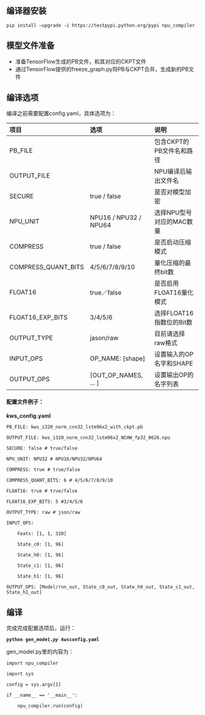 ## 编译器安装

`pip install —upgrade -i https://testpypi.python.org/pypi npu_compiler`

## 模型文件准备

* 准备TensorFlow生成的PB文件，和其对应的CKPT文件
* 通过TensorFlow提供的freeze\_graph.py将PB与CKPT合并，生成新的PB文件

## 编译选项

编译之前需要配置config.yaml，具体选项为：

| 项目 | 选项 | 说明 |
| :--- | :--- | :--- |
| PB\_FILE |  | 包含CKPT的PB文件名和路径 |
| OUTPUT\_FILE |  | NPU编译后输出文件名 |
| SECURE | true / false | 是否对模型加密 |
| NPU\_UNIT | NPU16 / NPU32 / NPU64 | 选择NPU型号对应的MAC数量 |
| COMPRESS | true / false | 是否启动压缩模式 |
| COMPRESS\_QUANT\_BITS | 4/5/6/7/8/9/10 | 量化压缩的最终bit数 |
| FLOAT16 | true／false | 是否启用FLOAT16量化模式 |
| FLOAT16\_EXP\_BITS | 3/4/5/6 | 选择FLOAT16指数位的Bit数 |
| OUTPUT\_TYPE | jason/raw | 目前请选择raw格式 |
| INPUT\_OPS | OP\_NAME: \[shape\] | 设置输入的OP名字和SHAPE |
| OUTPUT\_OPS | \[OUT\_OP\_NAMES, ... \] | 设置输出OP的名字列表 |



#### 配置文件例子：

**kws\_config.yaml**

`PB_FILE: kws_i320_norm_cnn32_lstm96x2_with_ckpt.pb`

`OUTPUT_FILE: kws_i320_norm_cnn32_lstm96x2_NCHW_fp32_0626.npu`

`SECURE: false # true/false`

`NPU_UNIT: NPU32 # NPU16/NPU32/NPU64`

`COMPRESS: true # true/false`

`COMPRESS_QUANT_BITS: 6 # 4/5/6/7/8/9/10`

`FLOAT16: true # true/false`

`FLOAT16_EXP_BITS: 5 #3/4/5/6`

`OUTPUT_TYPE: raw # json/raw`

`INPUT_OPS:`

`    Feats: [1, 1, 320]`

`    State_c0: [1, 96]`

`    State_h0: [1, 96]`

`    State_c1: [1, 96]`

`    State_h1: [1, 96]`

`OUTPUT_OPS: [Model/rnn_out, State_c0_out, State_h0_out, State_c1_out, State_h1_out]`

## 编译

完成完成配置选项后，运行：

**`python gen_`**_**`model.py kws`**_**`config.yaml`**

gen\_model.py里的内容为：

`import npu_compiler`

`import sys`

`config = sys.argv[1]`

`if __name__ == '__main__':`

`    npu_compiler.run(config)`



